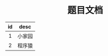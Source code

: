 <h1 align="center">题目文档</h1>

| id | desc |
|:------:|:------:|
|    1    |    小家园    |
|    2    |    程序猿    |